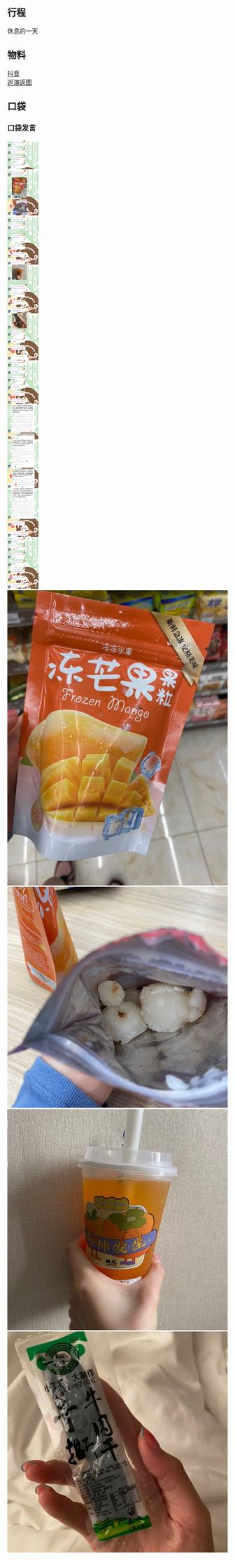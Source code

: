 ## 行程
休息的一天

## 物料
[抖音](https://www.douyin.com/video/7016230444140219660)<br>
[巡演返图](https://weibo.com/5873762247/KBNwwwL4a)<br>
## 口袋
### 口袋发言
![口袋发言](./pocket48/imgs/messages1.jpeg)<br>
![口袋图片](./pocket48/imgs/P1.jpeg)<br>
![口袋图片](./pocket48/imgs/P2.jpeg)<br>
![口袋图片](./pocket48/imgs/P3.jpeg)<br>
![口袋图片](./pocket48/imgs/P4.jpeg)<br>